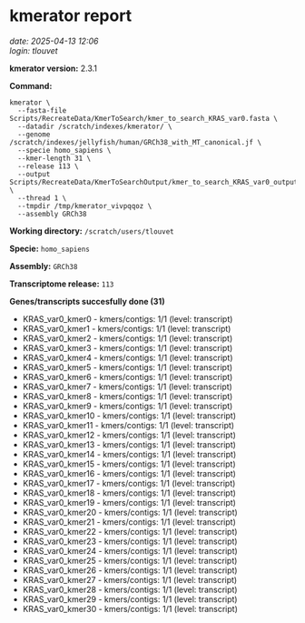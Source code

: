 # kmerator report
*date: 2025-04-13 12:06*  
*login: tlouvet*

**kmerator version:** 2.3.1

**Command:**

```
kmerator \
  --fasta-file Scripts/RecreateData/KmerToSearch/kmer_to_search_KRAS_var0.fasta \
  --datadir /scratch/indexes/kmerator/ \
  --genome /scratch/indexes/jellyfish/human/GRCh38_with_MT_canonical.jf \
  --specie homo_sapiens \
  --kmer-length 31 \
  --release 113 \
  --output Scripts/RecreateData/KmerToSearchOutput/kmer_to_search_KRAS_var0_output \
  --thread 1 \
  --tmpdir /tmp/kmerator_vivpqqoz \
  --assembly GRCh38
```

**Working directory:** `/scratch/users/tlouvet`

**Specie:** `homo_sapiens`

**Assembly:** `GRCh38`

**Transcriptome release:** `113`

**Genes/transcripts succesfully done (31)**

- KRAS_var0_kmer0 - kmers/contigs: 1/1 (level: transcript)
- KRAS_var0_kmer1 - kmers/contigs: 1/1 (level: transcript)
- KRAS_var0_kmer2 - kmers/contigs: 1/1 (level: transcript)
- KRAS_var0_kmer3 - kmers/contigs: 1/1 (level: transcript)
- KRAS_var0_kmer4 - kmers/contigs: 1/1 (level: transcript)
- KRAS_var0_kmer5 - kmers/contigs: 1/1 (level: transcript)
- KRAS_var0_kmer6 - kmers/contigs: 1/1 (level: transcript)
- KRAS_var0_kmer7 - kmers/contigs: 1/1 (level: transcript)
- KRAS_var0_kmer8 - kmers/contigs: 1/1 (level: transcript)
- KRAS_var0_kmer9 - kmers/contigs: 1/1 (level: transcript)
- KRAS_var0_kmer10 - kmers/contigs: 1/1 (level: transcript)
- KRAS_var0_kmer11 - kmers/contigs: 1/1 (level: transcript)
- KRAS_var0_kmer12 - kmers/contigs: 1/1 (level: transcript)
- KRAS_var0_kmer13 - kmers/contigs: 1/1 (level: transcript)
- KRAS_var0_kmer14 - kmers/contigs: 1/1 (level: transcript)
- KRAS_var0_kmer15 - kmers/contigs: 1/1 (level: transcript)
- KRAS_var0_kmer16 - kmers/contigs: 1/1 (level: transcript)
- KRAS_var0_kmer17 - kmers/contigs: 1/1 (level: transcript)
- KRAS_var0_kmer18 - kmers/contigs: 1/1 (level: transcript)
- KRAS_var0_kmer19 - kmers/contigs: 1/1 (level: transcript)
- KRAS_var0_kmer20 - kmers/contigs: 1/1 (level: transcript)
- KRAS_var0_kmer21 - kmers/contigs: 1/1 (level: transcript)
- KRAS_var0_kmer22 - kmers/contigs: 1/1 (level: transcript)
- KRAS_var0_kmer23 - kmers/contigs: 1/1 (level: transcript)
- KRAS_var0_kmer24 - kmers/contigs: 1/1 (level: transcript)
- KRAS_var0_kmer25 - kmers/contigs: 1/1 (level: transcript)
- KRAS_var0_kmer26 - kmers/contigs: 1/1 (level: transcript)
- KRAS_var0_kmer27 - kmers/contigs: 1/1 (level: transcript)
- KRAS_var0_kmer28 - kmers/contigs: 1/1 (level: transcript)
- KRAS_var0_kmer29 - kmers/contigs: 1/1 (level: transcript)
- KRAS_var0_kmer30 - kmers/contigs: 1/1 (level: transcript)
